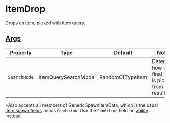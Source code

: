 # ItemDrop

Drops an item, picked with item query.

## [Args](~/api/TrinketTinker.Models.AbilityArgs.SpawnItemArgs.yml)

| Property | Type | Default | Notes |
| -------- | ---- | ------- | ----- |
| `SearchMode` | ItemQuerySearchMode | RandomOfTypeItem | Determine how the final item is picked from results. |

*Also accepts all members of GenericSpawnItemData, which is the usual [item spawn fields](https://stardewvalleywiki.com/Modding:Item_queries#Item_spawn_fields) minus `Condition`. Use the `Condition` field on [ability](4-Ability.md) instead.

